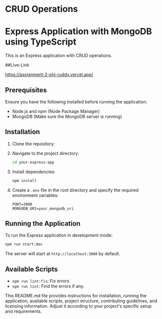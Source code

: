 # CRUD Operations
# Express Application with MongoDB using TypeScript

This is an Express application with CRUD operations.

##Live-Link 

https://assignment-2-phi-ruddy.vercel.app/

## Prerequisites

Ensure you have the following installed before running the application:

- Node.js and npm (Node Package Manager)
- MongoDB (Make sure the MongoDB server is running)

## Installation

1. Clone the repository:

2. Navigate to the project directory:

   ```bash
   cd your-express-app
   ```

3. Install dependencies:

   ```bash
   npm install
   ```

4. Create a `.env` file in the root directory and specify the required environment variables:

   ```env
   PORT=3000
   MONGODB_URI=your_mongodb_uri
   ```

## Running the Application

To run the Express application in development mode:

```bash
npm run start:dev
```

The server will start at `http://localhost:3000` by default.

## Available Scripts

- `npm run lint:fix`: Fix errors
- `npm run lint`: Find the errors if any.


This README.md file provides instructions for installation, running the application, available scripts, project structure, contributing guidelines, and licensing information. Adjust it according to your project's specific setup and requirements.
